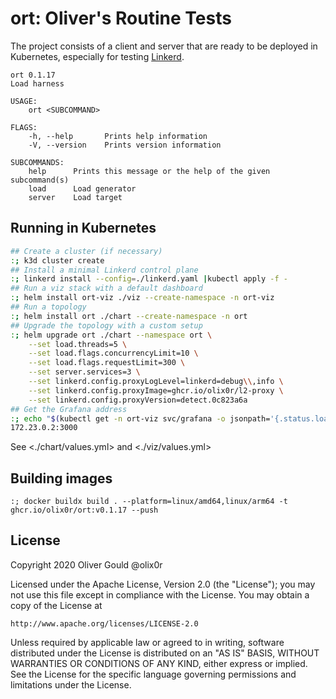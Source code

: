 # ort: Oliver's Routine Tests

The project consists of a client and server that are ready to be deployed in
Kubernetes, especially for testing [Linkerd](https://linkerd.io).

```
ort 0.1.17
Load harness

USAGE:
    ort <SUBCOMMAND>

FLAGS:
    -h, --help       Prints help information
    -V, --version    Prints version information

SUBCOMMANDS:
    help      Prints this message or the help of the given subcommand(s)
    load      Load generator
    server    Load target
```

## Running in Kubernetes

```sh
## Create a cluster (if necessary)
:; k3d cluster create
## Install a minimal Linkerd control plane
:; linkerd install --config=./linkerd.yaml |kubectl apply -f -
## Run a viz stack with a default dashboard
:; helm install ort-viz ./viz --create-namespace -n ort-viz
## Run a topology
:; helm install ort ./chart --create-namespace -n ort
## Upgrade the topology with a custom setup
:; helm upgrade ort ./chart --namespace ort \
    --set load.threads=5 \
    --set load.flags.concurrencyLimit=10 \
    --set load.flags.requestLimit=300 \
    --set server.services=3 \
    --set linkerd.config.proxyLogLevel=linkerd=debug\\,info \
    --set linkerd.config.proxyImage=ghcr.io/olix0r/l2-proxy \
    --set linkerd.config.proxyVersion=detect.0c823a6a
## Get the Grafana address
:; echo "$(kubectl get -n ort-viz svc/grafana -o jsonpath='{.status.loadBalancer.ingress[0].ip}'):3000"
172.23.0.2:3000
```

See <./chart/values.yml> and  <./viz/values.yml>

## Building images

```
:; docker buildx build . --platform=linux/amd64,linux/arm64 -t ghcr.io/olix0r/ort:v0.1.17 --push
```

## License

Copyright 2020 Oliver Gould @olix0r

Licensed under the Apache License, Version 2.0 (the "License"); you may not
use this file except in compliance with the License. You may obtain a copy of
the License at

    http://www.apache.org/licenses/LICENSE-2.0

Unless required by applicable law or agreed to in writing, software
distributed under the License is distributed on an "AS IS" BASIS, WITHOUT
WARRANTIES OR CONDITIONS OF ANY KIND, either express or implied. See the
License for the specific language governing permissions and limitations under
the License.
